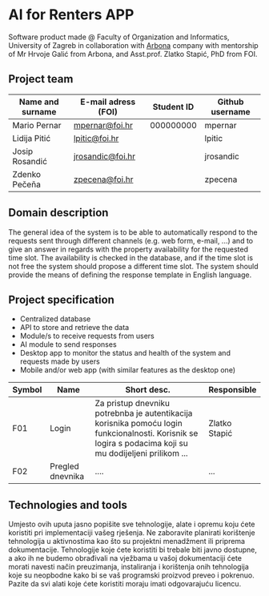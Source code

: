# AI for Renters APP
Software product made @ Faculty of Organization and Informatics, University of Zagreb in collaboration with [Arbona](https://www.arbona.hr) company with mentorship of Mr Hrvoje Galić from Arbona, and Asst.prof. Zlatko Stapić, PhD from FOI.


## Project team

Name and surname | E-mail adress (FOI) | Student ID | Github username
------------     | ------------------- | -----      | ---------------------
Mario Pernar     |    mpernar@foi.hr   | 000000000  | mpernar
Lidija Pitić     |    lpitic@foi.hr    |            | lpitic
Josip Rosandić   |    jrosandic@foi.hr |            | jrosandic
Zdenko Pečeňa    |     zpecena@foi.hr  |            | zpecena

## Domain description
The general idea of the system is to be able to automatically respond to the requests sent through different channels (e.g. web form, e-mail, ...) and to give an answer in regards with the property availability for the requested time slot. The availability is checked in the database, and if the time slot is not free the system should propose a different time slot. The system should provide the means of defining the response template in English language.

## Project specification
* Centralized database
* API to store and retrieve the data
* Module/s to receive requests from users
* AI module to send responses
* Desktop app to monitor the status and health of the system and requests made by users
* Mobile and/or web app (with similar features as the desktop one)



Symbol | Name | Short desc. | Responsible 
------ | ----- | ----------- | -------------------
F01 | Login | Za pristup dnevniku potrebnba je autentikacija korisnika pomoću login funkcionalnosti. Korisnik se logira s podacima koji su mu dodijeljeni prilikom ... | Zlatko Stapić
F02 | Pregled dnevnika | .... | ...

## Technologies and tools
Umjesto ovih uputa jasno popišite sve tehnologije, alate i opremu koju ćete koristiti pri implementaciji vašeg rješenja. Ne zaboravite planirati korištenje tehnologija u aktivnostima kao što su projektni menadžment ili priprema dokumentacije. Tehnologije koje ćete koristiti bi trebale biti javno dostupne, a ako ih ne budemo obrađivali na vježbama u vašoj dokumentaciji ćete morati navesti način preuzimanja, instaliranja i korištenja onih tehnologija koje su neopbodne kako bi se vaš programski proizvod preveo i pokrenuo. Pazite da svi alati koje ćete koristiti moraju imati odgovarajuću licencu.
